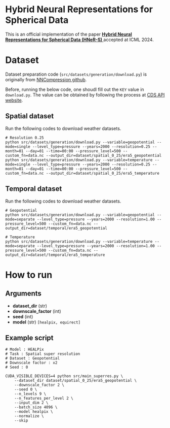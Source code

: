 # Hybrid Neural Representations for Spherical Data
This is an official implementation of the paper [**Hybrid Neural Representations for Spherical Data (HNeR-S)** ](https://openreview.net/pdf/b41d07dfae94bd219ce05afe1814a0ecafaebfa7.pdf)accepted at ICML 2024.

# Dataset
Dataset preparation code (```src/datasets/generation/download.py```) is originally from [NNCompression github](https://github.com/spcl/NNCompression/blob/master/WeatherBench/src/download.py). 

Before, running the below code, one shoudl fill out the ```KEY``` value in ```download.py```. The value can be obtained by following the process at [CDS API website](https://cds.climate.copernicus.eu/api-how-to).
## Spatial dataset
Run the following codes to download weather datasets.
```
# Resolution 0.25
python src/datasets/generation/download.py --variable=geopotential --mode=single --level_type=pressure --years=2000 --resolution=0.25 --month=01 --day=01 --time=00:00 --pressure_level=500 --custom_fn=data.nc --output_dir=dataset/spatial_0_25/era5_geopotential
python src/datasets/generation/download.py --variable=temperature --mode=single --level_type=pressure --years=2000 --resolution=0.25 --month=01 --day=01 --time=00:00 --pressure_level=500 --custom_fn=data.nc --output_dir=dataset/spatial_0_25/era5_temperature
```

## Temporal dataset
Run the following codes to download weather datasets.
```
# Geopotential
python src/datasets/generation/download.py --variable=geopotential --mode=separate --level_type=pressure --years=2000 --resolution=1.00 --pressure_level=500 --custom_fn=data.nc --output_dir=dataset/temporal/era5_geopotential

# Temperature
python src/datasets/generation/download.py --variable=temperature --mode=separate --level_type=pressure --years=2000 --resolution=1.00 --pressure_level=500 --custom_fn=data.nc --output_dir=dataset/temporal/era5_temperature
```


# How to run


## Arguments
* **dataset_dir** (str) 
* **downscale_factor** (int)
* **seed** (int)
* **model** (str) ```[healpix, equirect]```

## Example script

```
# Model : HEALPix
# Task : Spatial super resolution
# Dataset : Geopotential
# Downscale factor : x2
# Seed : 0

CUDA_VISIBLE_DEVICES=4 python src/main_superres.py \
    --dataset_dir dataset/spatial_0_25/era5_geopotential \
    --downscale_factor 2 \
    --seed 0 \
    --n_levels 9 \
    --n_features_per_level 2 \
    --input_dim 2 \
    --batch_size 4096 \
    --model healpix \
    --normalize \
    --skip 
```
